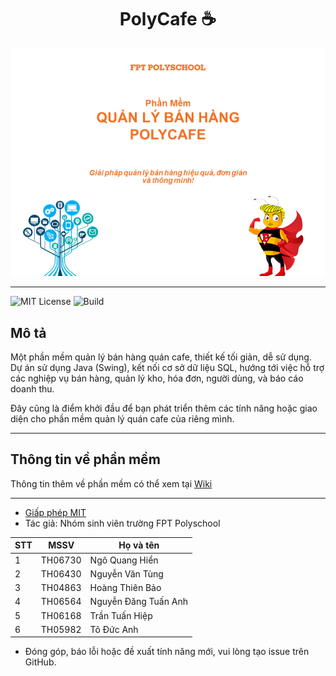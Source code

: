<h1 align="center"> PolyCafe ☕</h3>

<div align="center"><img src="/photos/poster%20readme.png"></div>

---

![MIT License](https://img.shields.io/badge/license-MIT-green)
![Build](https://img.shields.io/badge/build-passing-brightgreen)

## Mô tả

Một phần mềm quản lý bán hàng quán cafe, thiết kế tối giản, dễ sử dụng. Dự án sử dụng Java (Swing), kết nối cơ sở dữ liệu SQL, hướng tới việc hỗ trợ các nghiệp vụ bán hàng, quản lý kho, hóa đơn, người dùng, và báo cáo doanh thu.

Đây cũng là điểm khởi đầu để bạn phát triển thêm các tính năng hoặc giao diện cho phần mềm quản lý quán cafe của riêng mình.

---

## Thông tin về phần mềm

Thông tin thêm về phần mềm có thể xem tại [Wiki](../../wiki)

---

- [Giấp phép MIT](LICENSE)
- Tác giả: Nhóm sinh viên trường FPT Polyschool

| STT | MSSV    | Họ và tên              |
|-----|---------|------------------------|
| 1   | TH06730 | Ngô Quang Hiển         |
| 2   | TH06430 | Nguyễn Văn Tùng        |
| 3   | TH04863 | Hoàng Thiên Bảo        |
| 4   | TH06564 | Nguyễn Đăng Tuấn Anh   |
| 5   | TH06168 | Trần Tuấn Hiệp         |
| 6   | TH05982 | Tô Đức Anh             |

- Đóng góp, báo lỗi hoặc đề xuất tính năng mới, vui lòng tạo issue trên GitHub.
